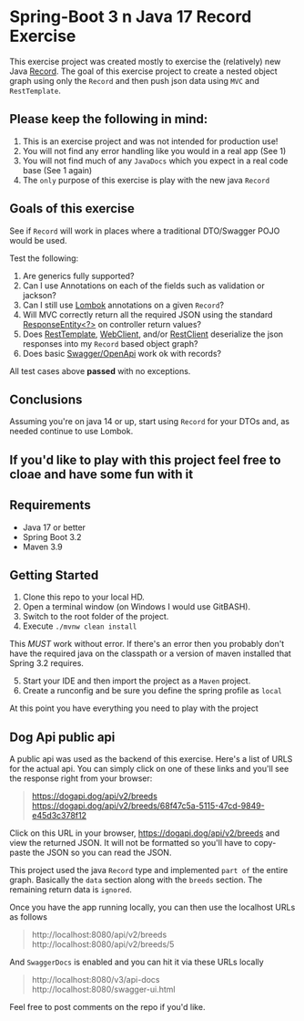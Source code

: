 # Spring-Boot 3 n Java 17 Record Exercise

This exercise project was created mostly to exercise the (relatively) new Java [Record](https://www.baeldung.com/java-record-keyword).  The goal of this exercise project to create a nested object graph using only the `Record`
and then push json data using `MVC` and `RestTemplate`. 

## Please keep the following in mind:  
1. This is an exercise project and was not intended for production use!
2. You will not find any error handling like you would in a real app (See 1)
3. You will not find much of any `JavaDocs` which you expect in a real code base (See 1 again)
4. The `only` purpose of this exercise is play with the new java `Record`


## Goals of this exercise  
See if `Record` will work in places where a traditional DTO/Swagger POJO would be used.

Test the following:  
1. Are generics fully supported?
2. Can I use Annotations on each of the fields such as validation or jackson?
3. Can I still use [Lombok](https://www.baeldung.com/intro-to-project-lombok) annotations on a given `Record`?
4. Will MVC correctly return all the required JSON using the standard [ResponseEntity<?>](https://www.baeldung.com/spring-response-entity) on controller return values?
5. Does [RestTemplate](https://www.baeldung.com/rest-template), [WebClient](https://www.baeldung.com/spring-5-webclient), and/or [RestClient](https://www.baeldung.com/spring-boot-restclient) deserialize the json responses into my `Record` based object graph?
6. Does basic [Swagger/OpenApi]([here](https://howtodoinjava.com/spring-boot/springdoc-openapi-rest-documentation/)) work ok with records?

All test cases above **passed** with no exceptions.  

## Conclusions  
Assuming you're on java 14 or up, start using `Record` for your DTOs and, as needed continue to use Lombok.

## If you'd like to play with this project feel free to cloae and have some fun with it

## Requirements
* Java 17 or better
* Spring Boot 3.2
* Maven 3.9

## Getting Started
1. Clone this repo to your local HD.
2. Open a terminal window (on Windows I would use GitBASH).
3. Switch to the root folder of the project.
4. Execute `./mvnw clean install`

This _MUST_ work without error.  If there's an error then you probably don't have the required java on the classpath or a version of maven installed that Spring 3.2 requires.

5. Start your IDE and then import the project as a `Maven` project.
6. Create a runconfig and be sure you define the spring profile as `local`

At this point you have everything you need to play with the project

## Dog Api public api  

A public api was used as the backend of this exercise.  Here's a list of URLS for the actual api.  You can simply click on one of these links and you'll see the response right from your browser:

> https://dogapi.dog/api/v2/breeds  
> https://dogapi.dog/api/v2/breeds/68f47c5a-5115-47cd-9849-e45d3c378f12 

Click on this URL in your browser,  https://dogapi.dog/api/v2/breeds and view the returned JSON.  It will not be formatted so you'll have to copy-paste the JSON so you can read the JSON.

This project used the java `Record` type and implemented `part of` the entire graph.  Basically the `data` section along with the `breeds` section.  The remaining return data is `ignored`.

Once you have the app running locally, you can then use the localhost URLs as follows  
> http://localhost:8080/api/v2/breeds  
> http://localhost:8080/api/v2/breeds/5  

And `SwaggerDocs` is enabled and you can hit it via these URLs locally  
> http://localhost:8080/v3/api-docs  
> http://localhost:8080/swagger-ui.html

Feel free to post comments on the repo if you'd like.


